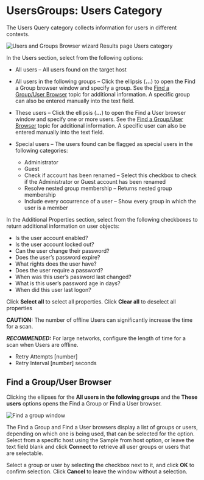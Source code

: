 # UsersGroups: Users Category

The Users Query category collects information for users in different contexts.

![Users and Groups Browser wizard Results page Users category](/img/versioned_docs/activitymonitor_7.1/activitymonitor/admin/monitoreddomains/admonitoringconfiguration/users.webp)

In the Users section, select from the following options:

- All users – All users found on the target host
- All users in the following groups – Click the ellipsis (**…**) to open the Find a Group browser
  window and specify a group. See the [Find a Group/User Browser](#find-a-groupuser-browser) topic
  for additional information. A specific group can also be entered manually into the text field.
- These users – Click the ellipsis (**…**) to open the Find a User browser window and specify one or
  more users. See the [Find a Group/User Browser](#find-a-groupuser-browser) topic for additional
  information. A specific user can also be entered manually into the text field.
- Special users – The users found can be flagged as special users in the following categories:

    - Administrator
    - Guest
    - Check if account has been renamed – Select this checkbox to check if the Administrator or
      Guest account has been renamed
    - Resolve nested group membership – Returns nested group membership
    - Include every occurrence of a user – Show every group in which the user is a member

In the Additional Properties section, select from the following checkboxes to return additional
information on user objects:

- Is the user account enabled?
- Is the user account locked out?
- Can the user change their password?
- Does the user’s password expire?
- What rights does the user have?
- Does the user require a password?
- When was this user’s password last changed?
- What is this user’s password age in days?
- When did this user last logon?

Click **Select all** to select all properties. Click **Clear all** to deselect all properties

**CAUTION:** The number of offline Users can significantly increase the time for a scan.

**_RECOMMENDED:_** For large networks, configure the length of time for a scan when Users are
offline.

- Retry Attempts [number]
- Retry Interval [number] seconds

## Find a Group/User Browser

Clicking the ellipses for the **All users in the following groups** and the **These users** options
opens the Find a Group or Find a User browser.

![Find a group window](/img/versioned_docs/enterpriseauditor_11.6/enterpriseauditor/admin/datacollector/usersgroups/category/findagroup.webp)

The Find a Group and Find a User browsers display a list of groups or users, depending on which one
is being used, that can be selected for the option. Select from a specific host using the Sample
from host option, or leave the text field blank and click **Connect** to retrieve all user groups or
users that are selectable.

Select a group or user by selecting the checkbox next to it, and click **OK** to confirm selection.
Click **Cancel** to leave the window without a selection.
